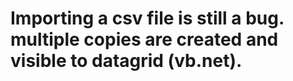 # Importing a csv file is still a bug. multiple copies are created and visible to datagrid (vb.net).
